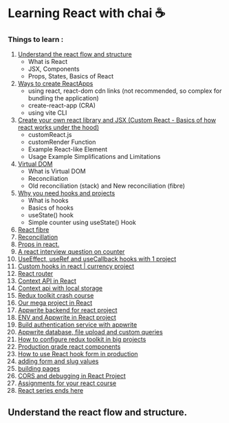 # Learning React with chai ☕

### Things to learn : 
1. [Understand the react flow and structure](basics%20of%20react%20/Understanding%20React%20Flow%20and%20Structure.md)
    - What is React
    - JSX, Components
    - Props, States, Basics of React
2. [Ways to create ReactApps](basics%20of%20react%20/Ways%20to%20create%20ReactApps.md)
    - using react, react-dom cdn links (not recommended, so complex for bundling the application)
    - create-react-app (CRA)
    - using vite CLI
3. [Create your own react library and JSX (Custom React - Basics of how react works under the hood)](basics%20of%20react%20/Ways%20to%20create%20ReactApps.md)
    - customReact.js
    - customRender Function
    - Example React-like Element
    - Usage Example
Simplifications and Limitations
5. [Virtual DOM](https://github.com/NayanSayaji/learning-react-with-chai/blob/main/basics%20of%20react%20/virtual%20dom.md)
    - What is Virtual DOM
    - Reconciliation
    - Old reconciliation (stack) and New reconciliation (fibre)
6. [Why you need hooks and projects]()
    - What is hooks
    - Basics of hooks
    - useState() hook
    - Simple counter using useState() Hook
7. [React fibre]()
8. [Reconcillation]()
9. [Props in react.]()
10. [A react interview question on counter]()
11. [UseEffect, useRef and useCallback hooks with 1 project]()
12. [Custom hooks in react | currency project]()
13. [React router ]()
14. [Context API in React]()
15. [Context api with local storage]()
16. [Redux toolkit crash course]()
17. [Our mega project in React]()
18. [Appwrite backend for react project]()
19. [ENV and Appwrite in React project]()
20. [Build authentication service with appwrite]()
21. [Appwrite database, file upload and custom queries]()
22. [How to configure redux toolkit in big projects]()
23. [Production grade react components]()
24. [How to use React hook form in production]()
25. [adding form and slug values]()
26. [building pages]()
27. [CORS and debugging in React Project]()
28. [Assignments for your react course]()
29. [React series ends here]()


## Understand the react flow and structure.
